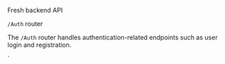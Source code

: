 Fresh backend API

`/Auth` router

The `/Auth` router handles authentication-related endpoints such as user login and registration.

`